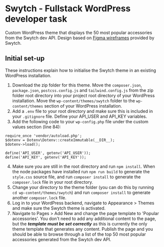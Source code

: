 # Swytch - Fullstack WordPress developer task

Custom WordPress theme that displays the 50 most popular accessories from the Swytch dev API. Design based on [Figma wireframes](https://www.figma.com/file/q0M01nE6AGo7aIB2OaVfyn/Full-Stack-WordPress-Developer---task-design---Zoe?node-id=14%3A481&t=josd0ns2wQJop1Zs-0) provided by Swytch.

## Initial set-up
These instructions explain how to initialise the Swytch theme in an existing WordPress installation.
1. Download the zip folder for this theme. Move the `composer.json`, `package.json`, `postcss.config.js` and `tailwind.config.js` from the zip folder root directory into your project root directory of your WordPress installation. Move the `wp-content/themes/swytch` folder to the `wp-content/themes` section of your WordPress installation. 
2. Add a `.env` file to your root directory and make sure this is included in your `.gitignore` file. Define your API_USER and API_KEY variables.
3. Add the following code to your `wp-config.php` file under the custom values section (line 84):

```
require_once 'vendor/autoload.php';
$dotenv = Dotenv\Dotenv::createImmutable(__DIR__);
$dotenv->load();

define('API_USER', getenv('API_USER'));
define('API_KEY', getenv('API_KEY'));
```

4. Make sure you are still in the root directory and run `npm install`. When the node packages have installed run `npm run build` to generate the `style.css` source file, and run `composer install` to generate the `composer.lock` file in your root directory.
5. Change your directory to the theme folder (you can do this by running `cd wp-content/themes/swytch`) and run `composer install` to generate another `composer.lock` file.
6. Log in to your WordPress backend, navigate to Appearance > Themes and make sure the Swytch theme is activated.
7. Navigate to Pages > Add New and change the page template to 'Popular accessories'. You don't need to add any additional content to the page, but the **_template must be set correctly_** as this is currently the only theme template that generates any content. Publish the page and you should be able to browse through a list of the top 50 most popular accessories generated from the Swytch dev API.